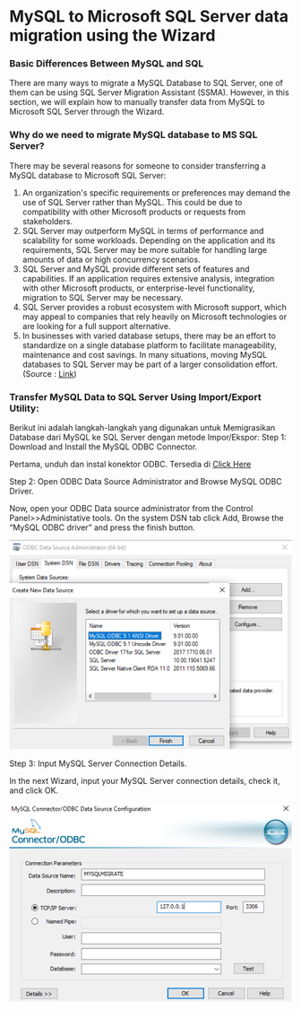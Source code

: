 # MySQL to Microsoft SQL Server data migration using the Wizard

### Basic Differences Between MySQL and SQL
There are many ways to migrate a MySQL Database to SQL Server, one of them can be using SQL Server Migration Assistant (SSMA). However, in this section, we will explain how to manually transfer data from MySQL to Microsoft SQL Server through the Wizard.

### Why do we need to migrate MySQL database to MS SQL Server?
There may be several reasons for someone to consider transferring a MySQL database to Microsoft SQL Server:
1. An organization's specific requirements or preferences may demand the use of SQL Server rather than MySQL. This could be due to compatibility with other Microsoft products or requests from stakeholders.
2. SQL Server may outperform MySQL in terms of performance and scalability for some workloads. Depending on the application and its requirements, SQL Server may be more suitable for handling large amounts of data or high concurrency scenarios.
3. SQL Server and MySQL provide different sets of features and capabilities. If an application requires extensive analysis, integration with other Microsoft products, or enterprise-level functionality, migration to SQL Server may be necessary.
4. SQL Server provides a robust ecosystem with Microsoft support, which may appeal to companies that rely heavily on Microsoft technologies or are looking for a full support alternative.
5. In businesses with varied database setups, there may be an effort to standardize on a single database platform to facilitate manageability, maintenance and cost savings. In many situations, moving MySQL databases to SQL Server may be part of a larger consolidation effort. (Source : [Link](https://www-linkedin-com.translate.goog/pulse/how-migrate-mysql-database-sql-server-get-best-solution-nfmqc?_x_tr_sl=en&_x_tr_tl=id&_x_tr_hl=id&_x_tr_pto=sge#:~:text=Metode%20Profesional%20Khusus%20untuk%20Mentransfer,para%20ahli%20berikut%20untuk%20migrasi:))

### Transfer MySQL Data to SQL Server Using Import/Export Utility:
Berikut ini adalah langkah-langkah yang digunakan untuk Memigrasikan Database dari MySQL ke SQL Server dengan metode Impor/Ekspor:
Step 1: Download and Install the MySQL ODBC Connector. 

Pertama, unduh dan instal konektor ODBC. Tersedia di [Click Here](https://downloads.mysql.com/archives/c-odbc/)

Step 2: Open ODBC Data Source Administrator and Browse MySQL ODBC Driver.

Now, open your ODBC Data source administrator from the Control Panel>>Administative tools. On the system DSN tab click Add, Browse the “MySQL ODBC driver” and press the finish button.

![image alt](https://github.com/Biancaninna/Data-Migration-Using-Wizard/blob/5f57e691398b85cd8d16215b74512ce572021fe2/Images/CREATE%20ODBC%20CONNECTOR%20FOR%20MYSQL%20.png) 

Step 3: Input MySQL Server Connection Details.

In the next Wizard, input your MySQL Server connection details, check it, and click OK.

![image alt](https://github.com/Biancaninna/Data-Migration-Using-Wizard/blob/5f57e691398b85cd8d16215b74512ce572021fe2/Images/ODBC%20MYSQL.png) 



